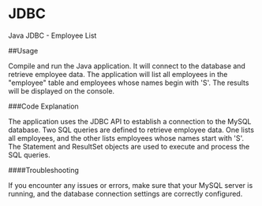 # JDBC

Java JDBC - Employee List

##Usage

Compile and run the Java application. It will connect to the database and retrieve employee data.
The application will list all employees in the "employee" table and employees whose names begin with 'S'.
The results will be displayed on the console.

###Code Explanation

The application uses the JDBC API to establish a connection to the MySQL database.
Two SQL queries are defined to retrieve employee data. One lists all employees, and the other lists employees whose names start with 'S'.
The Statement and ResultSet objects are used to execute and process the SQL queries.


####Troubleshooting

If you encounter any issues or errors, make sure that your MySQL server is running, and the database connection settings are correctly configured.
